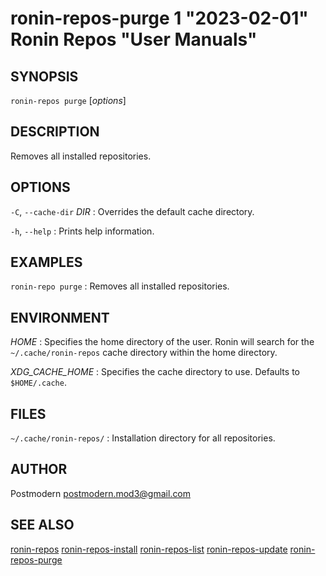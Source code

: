 # ronin-repos-purge 1 "2023-02-01" Ronin Repos "User Manuals"

## SYNOPSIS

`ronin-repos purge` [*options*]

## DESCRIPTION

Removes all installed repositories.

## OPTIONS

`-C`, `--cache-dir` *DIR*
: Overrides the default cache directory.

`-h`, `--help`
: Prints help information.

## EXAMPLES

`ronin-repo purge`
: Removes all installed repositories.

## ENVIRONMENT

*HOME*
: Specifies the home directory of the user. Ronin will search for the
  `~/.cache/ronin-repos` cache directory within the home directory.

*XDG_CACHE_HOME*
: Specifies the cache directory to use. Defaults to `$HOME/.cache`.

## FILES

`~/.cache/ronin-repos/`
: Installation directory for all repositories.

## AUTHOR

Postmodern <postmodern.mod3@gmail.com>

## SEE ALSO

[ronin-repos](ronin-repos.1.md) [ronin-repos-install](ronin-repos-install.1.md) [ronin-repos-list](ronin-repos-list.1.md) [ronin-repos-update](ronin-repos-update.1.md) [ronin-repos-purge](ronin-repos-purge.1.md)